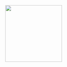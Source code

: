 <img height="180em" src="https://github-readme-stats.vercel.app/api/top-langs/?username=satsera2019&layout=compact&langs_count=15&theme=dark"/> 
